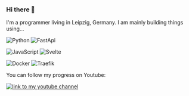 ### Hi there 👋

I'm a programmer living in Leipzig, Germany. I am mainly building things using...

![Python](https://img.shields.io/badge/python-orange?style=for-the-badge&logo=python)
![FastApi](https://img.shields.io/badge/fastapi-orange?style=for-the-badge&logo=fastapi)

![JavaScript](https://img.shields.io/badge/javascript-red?style=for-the-badge&logo=javascript)
![Svelte](https://img.shields.io/badge/svelte-red?style=for-the-badge&logo=svelte)

![Docker](https://img.shields.io/badge/docker-blue?style=for-the-badge&logo=docker)
![Traefik](https://img.shields.io/badge/traefik-blue?style=for-the-badge&logo=traefik)

You can follow my progress on Youtube:

<a href="https://www.youtube.com/channel/UC9Q1m9Gl7yj9Q1xi1451nGg/featured"><img alt="link to my youtube channel" url="https://img.shields.io/youtube/channel/views/UC9Q1m9Gl7yj9Q1xi1451nGg"></a>
<!--
**Spansky/Spansky** is a ✨ _special_ ✨ repository because its `README.md` (this file) appears on your GitHub profile.

Here are some ideas to get you started:

- 🔭 I’m currently working on ...
- 🌱 I’m currently learning ...
- 👯 I’m looking to collaborate on ...
- 🤔 I’m looking for help with ...
- 💬 Ask me about ...
- 📫 How to reach me: ...
- 😄 Pronouns: ...
- ⚡ Fun fact: ...
-->
